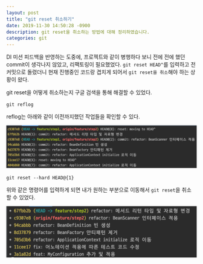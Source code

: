 ```yaml
---
layout: post
title: "git reset 취소하기"
date: 2019-11-30 14:50:28 -0900
description: git reset을 취소하는 방법에 대해 정리하였습니다.
categories: git
---
```


DI 미션 피드백을 반영하는 도중에, 프로젝트와 같이 병행하다 보니 전에 전에 했던 commit이 생각나지 않았고, 리팩토링이 필요했었다. `git reset HEAD^`를 입력하고 전 커밋으로 돌렸더니 현재 진행중인 코드랑 겹치게 되어서 `git reset을 취소`해야 하는 상황이 왔다.

git reset을 어떻게 취소하는지 구글 검색을 통해 해결할 수 있었다.

```
git reflog
```

reflog는 아래와 같이 이전까지했던 작업들을 확인할 수 있다.

![git-reset-1](/assets/img/git-reset/git-reset-1.png)


```
git reset --hard HEAD@{1}
```

위와 같은 명령어를 입력하게 되면 내가 원하는 부분으로 이동해서 `git reset`을 취소 할 수 있었다.

![git-reset-1](/assets/img/git-reset/git-reset-2.png)
